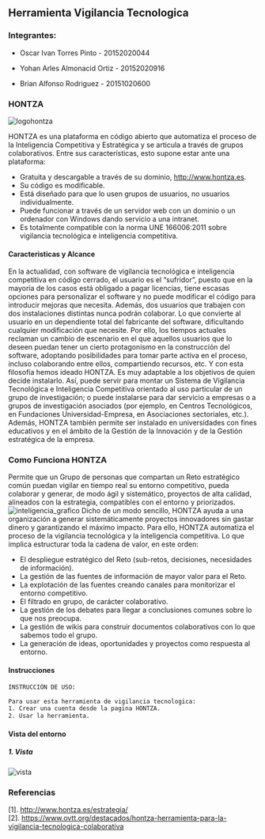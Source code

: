 ## Herramienta Vigilancia Tecnologica
### Integrantes:
- Oscar Ivan Torres Pinto - 20152020044

- Yohan Arles Almonacid Ortiz - 20152020916 

- Brian Alfonso Rodriguez - 20151020600


### HONTZA
![logohontza](https://user-images.githubusercontent.com/30842893/60198007-3cdf3e80-9806-11e9-85ee-dafcbaa6549d.png)

HONTZA es una plataforma en código abierto que automatiza el proceso de la Inteligencia Competitiva y Estratégica y se articula a través de grupos colaborativos. Entre sus características, esto supone estar ante una plataforma:

- Gratuita y descargable a través de su dominio, http://www.hontza.es.
- Su código es modificable.
- Está diseñado para que lo usen grupos de usuarios, no usuarios individualmente.
- Puede funcionar a través de un servidor web con un dominio o un ordenador con Windows dando servicio a una intranet.
- Es totalmente compatible con la norma UNE 166006:2011 sobre vigilancia tecnológica e inteligencia competitiva.

#### Caracteristicas y Alcance

En la actualidad, con software de vigilancia tecnológica e inteligencia competitiva en código cerrado, el usuario es el “sufridor”, puesto que en la mayoría de los casos está obligado a pagar licencias, tiene escasas opciones para personalizar el software y no puede modificar el código para introducir mejoras que necesita. Además, dos usuarios que trabajen con dos instalaciones distintas nunca podrán colaborar. Lo que convierte al usuario en un dependiente total del fabricante del software, dificultando cualquier modificación que necesite.
Por ello, los tiempos actuales reclaman un cambio de escenario en el que aquellos usuarios que lo deseen puedan tener un cierto protagonismo en la construcción del software, adoptando posibilidades para tomar parte activa en el proceso, incluso colaborando entre ellos, compartiendo recursos, etc. Y con esta filosofía hemos ideado HONTZA.
Es muy adaptable a los objetivos de quien decide instalarlo. Así, puede servir para montar un Sistema de Vigilancia Tecnológica e Inteligencia Competitiva orientado al uso particular de un grupo de investigación; o puede instalarse para dar servicio a empresas o a grupos de investigación asociados (por ejemplo, en Centros Tecnológicos, en Fundaciones Universidad-Empresa, en Asociaciones sectoriales, etc.).
Además, HONTZA también permite ser instalado en universidades con fines educativos y en el ámbito de la Gestión de la Innovación y de la Gestión estratégica de la empresa.

### Como Funciona HONTZA
Permite que un Grupo de personas que compartan un Reto estratégico común puedan vigilar en tiempo real su entorno competitivo, pueda colaborar y generar, de modo ágil y sistemático, proyectos de alta calidad, alineados con la estrategia, compatibles con el entorno y priorizados.
![inteligencia_grafico](https://user-images.githubusercontent.com/30842893/60198195-a9f2d400-9806-11e9-90cc-d371428dfe53.jpg)
Dicho de un modo sencillo, HONTZA ayuda a una organización a generar sistemáticamente proyectos innovadores sin gastar dinero y garantizando el máximo impacto.
Para ello, HONTZA automatiza el proceso de la vigilancia tecnológica y la inteligencia competitiva. Lo que implica estructurar toda la cadena de valor, en este orden:
- El despliegue estratégico del Reto (sub-retos, decisiones, necesidades de información).
- La gestión de las fuentes de información de mayor valor para el Reto.
- La explotación de las fuentes creando canales para monitorizar el entorno competitivo.
- El filtrado en grupo, de carácter colaborativo.
- La gestión de los debates para llegar a conclusiones comunes sobre lo que nos preocupa.
- La gestión de wikis para construir documentos colaborativos con lo que sabemos todo el grupo.
- La generación de ideas, oportunidades y proyectos como respuesta al entorno.
#### Instrucciones
```sh
INSTRUCCIÓN DE USO:

Para usar esta herramienta de vigilancia tecnologica:
1. Crear una cuenta desde la pagina HONTZA.
2. Usar la herramienta.
```
#### Vista del entorno
##### 1. Vista <br />
![vista](https://user-images.githubusercontent.com/30842893/60198059-5da79400-9806-11e9-9d7f-2305221bbc95.png)

### Referencias 
[1]. http://www.hontza.es/estrategia/ <br />
[2]. https://www.ovtt.org/destacados/hontza-herramienta-para-la-vigilancia-tecnologica-colaborativa <br />
